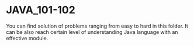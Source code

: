 # JAVA_101-102

You can find solution of problems ranging from easy to hard in this folder. 
It can be also reach certain level of understanding Java language with an effective module. 
